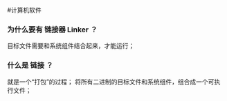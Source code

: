 #计算机软件
### 为什么要有 链接器 Linker ？
目标文件需要和系统组件结合起来，才能运行；

### 什么是 链接 ？
就是一个“打包”的过程；
将所有二进制的目标文件和系统组件，组合成一个可执行文件；